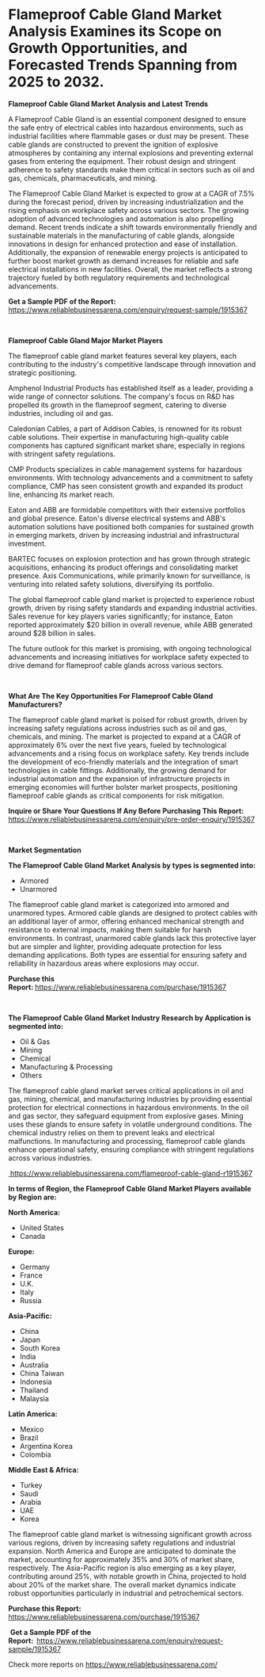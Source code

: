 <p><h1>Flameproof Cable Gland Market Analysis Examines its Scope on Growth Opportunities, and Forecasted Trends Spanning from 2025 to 2032.</h1></p><p><strong>Flameproof Cable Gland Market Analysis and Latest Trends</strong></p>
<p><p>A Flameproof Cable Gland is an essential component designed to ensure the safe entry of electrical cables into hazardous environments, such as industrial facilities where flammable gases or dust may be present. These cable glands are constructed to prevent the ignition of explosive atmospheres by containing any internal explosions and preventing external gases from entering the equipment. Their robust design and stringent adherence to safety standards make them critical in sectors such as oil and gas, chemicals, pharmaceuticals, and mining.</p><p>The Flameproof Cable Gland Market is expected to grow at a CAGR of 7.5% during the forecast period, driven by increasing industrialization and the rising emphasis on workplace safety across various sectors. The growing adoption of advanced technologies and automation is also propelling demand. Recent trends indicate a shift towards environmentally friendly and sustainable materials in the manufacturing of cable glands, alongside innovations in design for enhanced protection and ease of installation. Additionally, the expansion of renewable energy projects is anticipated to further boost market growth as demand increases for reliable and safe electrical installations in new facilities. Overall, the market reflects a strong trajectory fueled by both regulatory requirements and technological advancements.</p></p>
<p><strong>Get a Sample PDF of the Report:&nbsp;</strong> <a href="https://www.reliablebusinessarena.com/enquiry/request-sample/1915367?utm_campaign=2534&utm_medium=2&utm_source=Github&utm_content=ia&utm_term=20022025&utm_id=flameproof-cable-gland">https://www.reliablebusinessarena.com/enquiry/request-sample/1915367</a></p>
<p>&nbsp;</p>
<p><strong>Flameproof Cable Gland Major Market Players</strong></p>
<p><p>The flameproof cable gland market features several key players, each contributing to the industry's competitive landscape through innovation and strategic positioning. </p><p>Amphenol Industrial Products has established itself as a leader, providing a wide range of connector solutions. The company's focus on R&D has propelled its growth in the flameproof segment, catering to diverse industries, including oil and gas.</p><p>Caledonian Cables, a part of Addison Cables, is renowned for its robust cable solutions. Their expertise in manufacturing high-quality cable components has captured significant market share, especially in regions with stringent safety regulations.</p><p>CMP Products specializes in cable management systems for hazardous environments. With technology advancements and a commitment to safety compliance, CMP has seen consistent growth and expanded its product line, enhancing its market reach.</p><p>Eaton and ABB are formidable competitors with their extensive portfolios and global presence. Eaton's diverse electrical systems and ABB's automation solutions have positioned both companies for sustained growth in emerging markets, driven by increasing industrial and infrastructural investment.</p><p>BARTEC focuses on explosion protection and has grown through strategic acquisitions, enhancing its product offerings and consolidating market presence. Axis Communications, while primarily known for surveillance, is venturing into related safety solutions, diversifying its portfolio.</p><p>The global flameproof cable gland market is projected to experience robust growth, driven by rising safety standards and expanding industrial activities. Sales revenue for key players varies significantly; for instance, Eaton reported approximately $20 billion in overall revenue, while ABB generated around $28 billion in sales.</p><p>The future outlook for this market is promising, with ongoing technological advancements and increasing initiatives for workplace safety expected to drive demand for flameproof cable glands across various sectors.</p></p>
<p>&nbsp;</p>
<p><strong>What Are The Key Opportunities For Flameproof Cable Gland Manufacturers?</strong></p>
<p><p>The flameproof cable gland market is poised for robust growth, driven by increasing safety regulations across industries such as oil and gas, chemicals, and mining. The market is projected to expand at a CAGR of approximately 6% over the next five years, fueled by technological advancements and a rising focus on workplace safety. Key trends include the development of eco-friendly materials and the integration of smart technologies in cable fittings. Additionally, the growing demand for industrial automation and the expansion of infrastructure projects in emerging economies will further bolster market prospects, positioning flameproof cable glands as critical components for risk mitigation.</p></p>
<p><strong>Inquire or Share Your Questions If Any Before Purchasing This Report:</strong> <a href="https://www.reliablebusinessarena.com/enquiry/pre-order-enquiry/1915367?utm_campaign=2534&utm_medium=2&utm_source=Github&utm_content=ia&utm_term=20022025&utm_id=flameproof-cable-gland">https://www.reliablebusinessarena.com/enquiry/pre-order-enquiry/1915367</a></p>
<p>&nbsp;</p>
<p><strong>Market Segmentation</strong></p>
<p><strong>The Flameproof Cable Gland Market Analysis by types is segmented into:</strong></p>
<p><ul><li>Armored</li><li>Unarmored</li></ul></p>
<p><p>The flameproof cable gland market is categorized into armored and unarmored types. Armored cable glands are designed to protect cables with an additional layer of armor, offering enhanced mechanical strength and resistance to external impacts, making them suitable for harsh environments. In contrast, unarmored cable glands lack this protective layer but are simpler and lighter, providing adequate protection for less demanding applications. Both types are essential for ensuring safety and reliability in hazardous areas where explosions may occur.</p></p>
<p><strong>Purchase this Report:&nbsp;</strong><a href="https://www.reliablebusinessarena.com/purchase/1915367?utm_campaign=2534&utm_medium=2&utm_source=Github&utm_content=ia&utm_term=20022025&utm_id=flameproof-cable-gland">https://www.reliablebusinessarena.com/purchase/1915367</a></p>
<p>&nbsp;</p>
<p><strong>The Flameproof Cable Gland Market Industry Research by Application is segmented into:</strong></p>
<p><ul><li>Oil & Gas</li><li>Mining</li><li>Chemical</li><li>Manufacturing & Processing</li><li>Others</li></ul></p>
<p><p>The flameproof cable gland market serves critical applications in oil and gas, mining, chemical, and manufacturing industries by providing essential protection for electrical connections in hazardous environments. In the oil and gas sector, they safeguard equipment from explosive gases. Mining uses these glands to ensure safety in volatile underground conditions. The chemical industry relies on them to prevent leaks and electrical malfunctions. In manufacturing and processing, flameproof cable glands enhance operational safety, ensuring compliance with stringent regulations across various industries.</p></p>
<p><a href="https://www.reliablebusinessarena.com/flameproof-cable-gland-r1915367?utm_campaign=2534&utm_medium=2&utm_source=Github&utm_content=ia&utm_term=20022025&utm_id=flameproof-cable-gland">&nbsp;https://www.reliablebusinessarena.com/flameproof-cable-gland-r1915367</a></p>
<p><strong>In terms of Region, the Flameproof Cable Gland Market Players available by Region are:</strong></p>
<p>
    <p> <strong> North America: </strong>
        <ul>
            <li>United States</li>
            <li>Canada</li>
        </ul>
        </p> 
    <p> <strong> Europe: </strong>
        <ul>
            <li>Germany</li>
            <li>France</li>
            <li>U.K.</li>
            <li>Italy</li>
            <li>Russia</li>
        </ul>
        </p> 
    <p> <strong> Asia-Pacific: </strong>
        <ul>
            <li>China</li>
            <li>Japan</li>
            <li>South Korea</li>
            <li>India</li>
            <li>Australia</li>
            <li>China Taiwan</li>
            <li>Indonesia</li>
            <li>Thailand</li>
            <li>Malaysia</li>
        </ul>
        </p> 
    <p> <strong> Latin America: </strong>
        <ul>
            <li>Mexico</li>
            <li>Brazil</li>
            <li>Argentina Korea</li>
            <li>Colombia</li>
        </ul>
        </p> 
    <p> <strong> Middle East & Africa: </strong>
        <ul>
            <li>Turkey</li>
            <li>Saudi</li>
            <li>Arabia</li>
            <li>UAE</li>
            <li>Korea</li>
        </ul>
    </p>
    </p>
<p><p>The flameproof cable gland market is witnessing significant growth across various regions, driven by increasing safety regulations and industrial expansion. North America and Europe are anticipated to dominate the market, accounting for approximately 35% and 30% of market share, respectively. The Asia-Pacific region is also emerging as a key player, contributing around 25%, with notable growth in China, projected to hold about 20% of the market share. The overall market dynamics indicate robust opportunities particularly in industrial and petrochemical sectors.</p></p>
<p><strong>Purchase this Report: </strong><a href="https://www.reliablebusinessarena.com/purchase/1915367?utm_campaign=2534&utm_medium=2&utm_source=Github&utm_content=ia&utm_term=20022025&utm_id=flameproof-cable-gland">https://www.reliablebusinessarena.com/purchase/1915367</a></p>
<p>&nbsp;<strong>Get a Sample PDF of the Report:&nbsp;&nbsp;</strong><a href="https://www.reliablebusinessarena.com/enquiry/request-sample/1915367?utm_campaign=2534&utm_medium=2&utm_source=Github&utm_content=ia&utm_term=20022025&utm_id=flameproof-cable-gland">https://www.reliablebusinessarena.com/enquiry/request-sample/1915367</a></p>
<p><strong></strong></p>
<p>Check more reports on <a href="https://www.reliablebusinessarena.com/?utm_campaign=2534&utm_medium=2&utm_source=Github&utm_content=ia&utm_term=20022025&utm_id=flameproof-cable-gland">https://www.reliablebusinessarena.com/</a></p>
